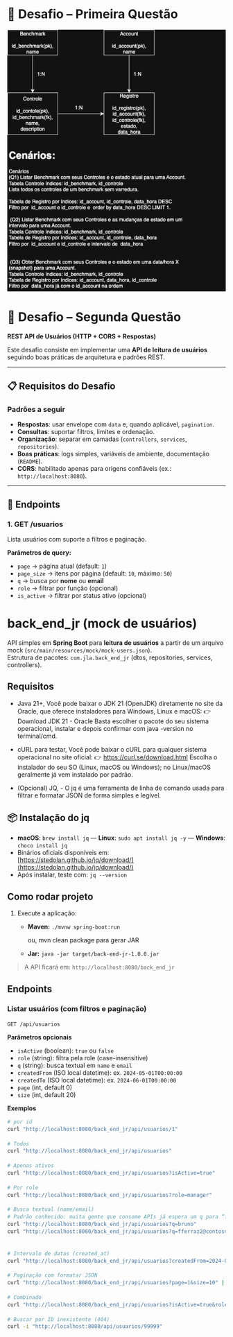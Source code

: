 # 🚀 Desafio – Primeira Questão

![Diagrama MER](src/main/resources/static/mer-desafio-1.drawio.png)

# 🚀 Desafio – Segunda Questão

**REST API de Usuários (HTTP + CORS + Respostas)**

Este desafio consiste em implementar uma **API de leitura de usuários** seguindo boas práticas de arquitetura e padrões REST.

---

## 📋 Requisitos do Desafio

### Padrões a seguir

- **Respostas**: usar envelope com `data` e, quando aplicável, `pagination`.
- **Consultas**: suportar filtros, limites e ordenação.
- **Organização**: separar em camadas (`controllers`, `services`, `repositories`).
- **Boas práticas**: logs simples, variáveis de ambiente, documentação (`README`).
- **CORS**: habilitado apenas para origens confiáveis (ex.: `http://localhost:8080`).

---

## 📌 Endpoints

### 1. **GET /usuarios**

Lista usuários com suporte a filtros e paginação.

**Parâmetros de query:**

- `page` → página atual (default: `1`)
- `page_size` → itens por página (default: `10`, máximo: `50`)
- `q` → busca por **nome** ou **email**
- `role` → filtrar por função (opcional)
- `is_active` → filtrar por status ativo (opcional)

# back_end_jr (mock de usuários)

API simples em **Spring Boot** para **leitura de usuários** a partir de um arquivo mock (`src/main/resources/mock/mock-users.json`).  
Estrutura de pacotes: `com.jla.back_end_jr` (dtos, repositories, services, controllers).

## Requisitos

- Java 21+,
  Você pode baixar o JDK 21 (OpenJDK) diretamente no site da Oracle, que oferece instaladores para Windows, Linux e macOS:
  👉 Download JDK 21 - Oracle
  Basta escolher o pacote do seu sistema operacional, instalar e depois confirmar com java -version no terminal/cmd.

- cURL para testar,
  Você pode baixar o cURL para qualquer sistema operacional no site oficial: 👉 https://curl.se/download.html
  Escolha o instalador do seu SO (Linux, macOS ou Windows); no Linux/macOS geralmente já vem instalado por padrão.

- (Opcional) JQ, - O jq é uma ferramenta de linha de comando usada para filtrar e formatar JSON de forma simples e legível.

## 📦 Instalação do jq

- **macOS**: `brew install jq` — **Linux**: `sudo apt install jq -y` — **Windows**: `choco install jq`
- Binários oficiais disponíveis em: [https://stedolan.github.io/jq/download/](https://stedolan.github.io/jq/download/)
- Após instalar, teste com: `jq --version`

## Como rodar projeto

1. Execute a aplicação:

   - **Maven:** `./mvnw spring-boot:run`

     ou, mvn clean package para gerar JAR

   - **Jar:** `java -jar target/back-end-jr-1.0.0.jar`

> A API ficará em: `http://localhost:8080/back_end_jr`

## Endpoints

### Listar usuários (com filtros e paginação)

`GET /api/usuarios`

**Parâmetros opcionais**

- `isActive` (boolean): `true` ou `false`
- `role` (string): filtra pela role (case-insensitive)
- `q` (string): busca textual em `name` e `email`
- `createdFrom` (ISO local datetime): ex. `2024-05-01T00:00:00`
- `createdTo` (ISO local datetime): ex. `2024-06-01T00:00:00`
- `page` (int, default 0)
- `size` (int, default 20)

**Exemplos**

```bash
# por id
curl "http://localhost:8080/back_end_jr/api/usuarios/1"

# Todos
curl "http://localhost:8080/back_end_jr/api/usuarios"

# Apenas ativos
curl "http://localhost:8080/back_end_jr/api/usuarios?isActive=true"

# Por role
curl "http://localhost:8080/back_end_jr/api/usuarios?role=manager"

# Busca textual (name/email)
# Padrão conhecido: muita gente que consome APIs já espera um q para “full-text search”.
curl "http://localhost:8080/back_end_jr/api/usuarios?q=bruno"
curl "http://localhost:8080/back_end_jr/api/usuarios?q=fferraz2@contoso.dev"


# Intervalo de datas (created_at)
curl "http://localhost:8080/back_end_jr/api/usuarios?createdFrom=2024-05-01T00:00:00&createdTo=2024-06-01T00:00:00"

# Paginação com formatar JSON
curl "http://localhost:8080/back_end_jr/api/usuarios?page=1&size=10" | jq

# Combinado
curl "http://localhost:8080/back_end_jr/api/usuarios?isActive=true&role=manager&q=nogueira&page=0&size=5"

# Buscar por ID inexistente (404)
curl -i "http://localhost:8080/api/usuarios/99999"


```
